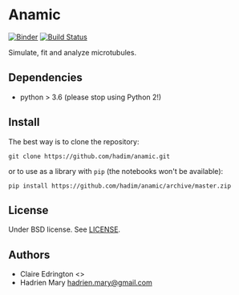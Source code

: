 # Anamic
[![Binder](https://mybinder.org/badge.svg)](https://mybinder.org/v2/gh/hadim/anamic/master?urlpath=lab/tree/notebooks)
[![Build Status](https://travis-ci.com/hadim/anamic.svg?branch=master)](https://travis-ci.com/hadim/anamic)

Simulate, fit and analyze microtubules.

## Dependencies

- python > 3.6 (please stop using Python 2!)

## Install

The best way is to clone the repository:

```
git clone https://github.com/hadim/anamic.git
```

or to use as a library with `pip` (the notebooks won't be available):

```
pip install https://github.com/hadim/anamic/archive/master.zip
```

## License

Under BSD license. See [LICENSE](LICENSE).

## Authors

- Claire Edrington <>
- Hadrien Mary <hadrien.mary@gmail.com>
